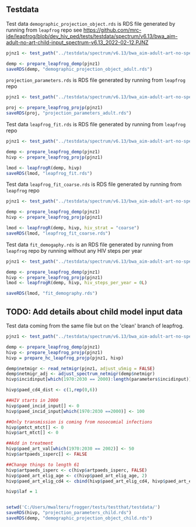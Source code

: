 ## Testdata

Test data `demographic_projection_object.rds` is RDS file generated by running from `leapfrog` repo
see https://github.com/mrc-ide/leapfrog/blob/dev_hiv_ped/tests/testdata/spectrum/v6.13/bwa_aim-adult-no-art-child-input_spectrum-v6.13_2022-02-12.PJNZ

```R
pjnz1 <- test_path("../testdata/spectrum/v6.13/bwa_aim-adult-art-no-special-elig_v6.13_2022-04-18.PJNZ")

demp <- prepare_leapfrog_demp(pjnz1)
saveRDS(demp, "demographic_projection_object_adult.rds")
```

`projection_parameters.rds` is RDS file generated by running from `leapfrog` repo

```R
pjnz1 <- test_path("../testdata/spectrum/v6.13/bwa_aim-adult-art-no-special-elig_v6.13_2022-04-18.PJNZ")

proj <- prepare_leapfrog_projp(pjnz1)
saveRDS(proj, "projection_parameters_adult.rds")
```

Test data `leapfrog_fit.rds` is RDS file generated by running from `leapfrog` repo

```R
pjnz1 <- test_path("../testdata/spectrum/v6.13/bwa_aim-adult-art-no-special-elig_v6.13_2022-04-18.PJNZ")

demp <- prepare_leapfrog_demp(pjnz1)
hivp <- prepare_leapfrog_projp(pjnz1)

lmod <- leapfrogR(demp, hivp)
saveRDS(lmod, "leapfrog_fit.rds")
```

Test data `leapfrog_fit_coarse.rds` is RDS file generated by running from `leapfrog` repo

```R
pjnz1 <- test_path("../testdata/spectrum/v6.13/bwa_aim-adult-art-no-special-elig_v6.13_2022-04-18.PJNZ")

demp <- prepare_leapfrog_demp(pjnz1)
hivp <- prepare_leapfrog_projp(pjnz1)

lmod <- leapfrogR(demp, hivp, hiv_strat = "coarse")
saveRDS(lmod, "leapfrog_fit_coarse.rds")
```

Test data `fit_demogaphy.rds` is an RDS file generated by running from `leapfrog` repo by running without any HIV steps
per year

```R
pjnz1 <- test_path("../testdata/spectrum/v6.13/bwa_aim-adult-art-no-special-elig_v6.13_2022-04-18.PJNZ")

demp <- prepare_leapfrog_demp(pjnz1)
hivp <- prepare_leapfrog_projp(pjnz1)
lmod <- leapfrogR(demp, hivp, hiv_steps_per_year = 0L)

saveRDS(lmod, "fit_demography.rds")
```

## TODO: Add details about child model input data

Test data coming from the same file but on the 'clean' branch of leapfrog. 

```R
pjnz1 <- test_path("../testdata/spectrum/v6.13/bwa_aim-adult-art-no-special-elig_v6.13_2022-04-18.PJNZ")

demp <- prepare_leapfrog_demp(pjnz1)
hivp <- prepare_leapfrog_projp(pjnz1)
hivp = prepare_hc_leapfrog_projp(pjnz1, hivp)

demp$netmigr <- read_netmigr(pjnz1, adjust_u5mig = FALSE)
demp$netmigr_adj <- adjust_spectrum_netmigr(demp$netmigr)
hivp$incidinput[which(1970:2030 == 2000):length(parameters$incidinput)] <- 0

hivp$paed_cd4_dist <- c(1,rep(0,6))

##HIV starts in 2000
hivp$paed_incid_input[] <- 0
hivp$paed_incid_input[which(1970:2030 ==2000)] <- 100

##Only transmission is coming from nosocomial infections
hivp$pmtct_mtct[] <- 0
hivp$art_mtct[] <- 0

##Add in treatment
hivp$paed_art_val[which(1970:2030 == 2002)] <- 50
hivp$artpaeds_isperc[] <- FALSE

##Change things to length 61
hivp$artpaeds_isperc <- c(hivp$artpaeds_isperc, FALSE)
hivp$paed_art_elig_age <- c(hivp$paed_art_elig_age, 2)
hivp$paed_art_elig_cd4 <- cbind(hivp$paed_art_elig_cd4, hivp$paed_art_elig_cd4[,ncol(hivp$paed_art_elig_cd4)])

hivp$laf = 1


setwd('C:/Users/mwalters/frogger/tests/testthat/testdata/')
saveRDS(hivp, "projection_parameters_child.rds")
saveRDS(demp, "demographic_projection_object_child.rds")

```

